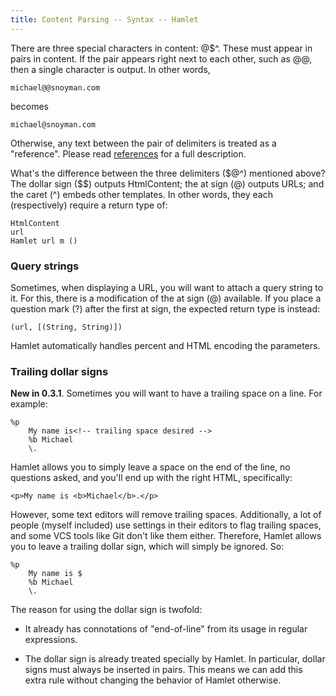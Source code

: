 ```yaml
---
title: Content Parsing -- Syntax -- Hamlet
---
```

There are three special characters in content: @$^. These must appear in pairs in content. If the pair appears right next to each other, such as @@, then a single character is output. In other words,

    michael@@snoyman.com

becomes

    michael@snoyman.com

Otherwise, any text between the pair of delimiters is treated as a "reference". Please read [references](references.html) for a full description.

What's the difference between the three delimiters (&#36;@^) mentioned above? The dollar sign ($$) outputs HtmlContent; the at sign (@) outputs URLs; and the caret (^) embeds other templates. In other words, they each (respectively) require a return type of:

    HtmlContent
    url
    Hamlet url m ()

### Query strings

Sometimes, when displaying a URL, you will want to attach a query string to it. For this, there is a modification of the at sign (@) available. If you place a question mark (?) after the first at sign, the expected return type is instead:

    (url, [(String, String)])

Hamlet automatically handles percent and HTML encoding the parameters.

### Trailing dollar signs

**New in 0.3.1**. Sometimes you will want to have a trailing space on a line. For example:

    %p
        My name is<!-- trailing space desired -->
        %b Michael
        \.

Hamlet allows you to simply leave a space on the end of the line, no questions asked, and you'll end up with the right HTML, specifically:

    <p>My name is <b>Michael</b>.</p>

However, some text editors will remove trailing spaces. Additionally, a lot of people (myself included) use settings in their editors to flag trailing spaces, and some VCS tools like Git don't like them either. Therefore, Hamlet allows you to leave a trailing dollar sign, which will simply be ignored. So:

    %p
        My name is $
        %b Michael
        \.

The reason for using the dollar sign is twofold:

* It already has connotations of "end-of-line" from its usage in regular expressions.

* The dollar sign is already treated specially by Hamlet. In particular, dollar signs must always be inserted in pairs. This means we can add this extra rule without changing the behavior of Hamlet otherwise.
